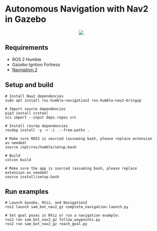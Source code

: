 
# Autonomous Navigation with Nav2 in Gazebo

<p align="center">
 <img src="https://github.com/user-attachments/assets/407f35a5-722f-4b15-85be-66c02939ad46">
</p>


## Requirements
 - ROS 2 Humble
 - Gazebo Igntion Fortress
 - [Navigation 2](https://navigation.ros.org/build_instructions/index.html#install)

## Setup and build
```
# Install Nav2 dependencies
sudo apt install ros-humble-navigation2 ros-humble-nav2-bringup

# Import source dependencies
pip3 install vcstool
vcs import --input deps.repos src

# Install rosrep dependencies
rosdep install -y -r -i  --from-paths . 

# Make sure ROS2 is sourced (assuming bash, please replace extension as needed)
source /opt/ros/humble/setup.bash

# Build
colcon build

# Make sure the app is sourced (assuming bash, please replace extension as needed)
source install/setup.bash
```

## Run examples
```
# Launch Gazebo, RViz, and Navigation2
ros2 launch sam_bot_nav2_gz complete_navigation.launch.py

# Set goal poses in RViz or run a navigation example:
ros2 run sam_bot_nav2_gz follow_waypoints.py
ros2 run sam_bot_nav2_gz reach_goal.py
```



